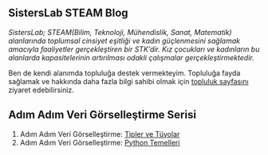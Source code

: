 ## SistersLab STEAM Blog
_SistersLab; STEAM(Bilim, Teknoloji, Mühendislik, Sanat, Matematik) alanlarında toplumsal cinsiyet eşitliği ve kadın güçlenmesini sağlamak amacıyla faaliyetler gerçekleştiren bir STK’dir. 
Kız çocukları ve kadınların bu alanlarda kapasitelerinin artırılması odakli çalışmalar gerçekleştirmektedir._

Ben de kendi alanımda topluluğa destek vermekteyim. Topluluğa fayda sağlamak ve hakkında daha fazla bilgi sahibi olmak için [topluluk sayfasını](https://sisterslab.co/iletisim/) ziyaret edebilirsiniz.

## Adım Adım Veri Görselleştirme Serisi
1. Adım Adım Veri Görselleştirme: [Tipler ve Tüyolar](https://sisterslab.co/adim-adim-veri-gorsellestirme/)
2. Adım Adım Veri Görselleştirme: [Python Temelleri](https://sisterslab.co/adim-adim-veri-gorsellestirme-python-temelleri/)
